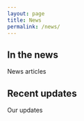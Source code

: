 ```yaml
---
layout: page
title: News
permalink: /news/
---
```


## In the news

News articles

## Recent updates

Our updates